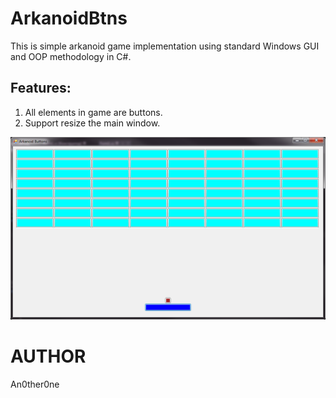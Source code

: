 # ArkanoidBtns

This is simple arkanoid game implementation using standard Windows GUI and OOP methodology in C#.

## Features:

1. All elements in game are buttons.
2. Support resize the main window.

![m28.gif](img/sshot01.png)

# AUTHOR
   An0ther0ne
